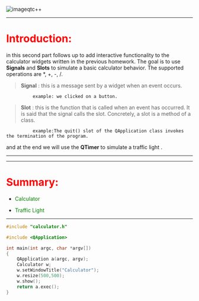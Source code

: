 
![imageqtc++](https://user-images.githubusercontent.com/93833171/142740904-ae7f6458-f497-47b1-b81f-f530250d112c.png)
 * * *
# <span style="color:red">Introduction:</span>

   in this second part follows up to add interactive functionality to the calculator widgets written in the previous homework. The goal is to use **Signals** and **Slots** to simulate a basic calculator behavior. The supported operations are *, +, -, /.

> **Signal** : this is a message sent by a widget when an event occurs. 
            
              example: we clicked on a button.
              
              
              
> **Slot** : this is the function that is called when an event has occurred. It is said that the signal calls the slot. Concretely, a slot is a method of a class. 
            
              example:The quit() slot of the QApplication class invokes the termination of the program.

and at the end we will use the **QTimer** to simulate a traffic light .     
      

 * * *
 * * *

# <span style="color:red"> Summary:</span>
 * <span style="color:green"> Calculator</span>

 * <span style="color:green"> Traffic Light</span>

* * *
```cpp
#include "calculator.h"

#include <QApplication>

int main(int argc, char *argv[])
{
    QApplication a(argc, argv);
    Calculator w;
    w.setWindowTitle("Calculator");
    w.resize(500,500);
    w.show();
    return a.exec();
}
```
